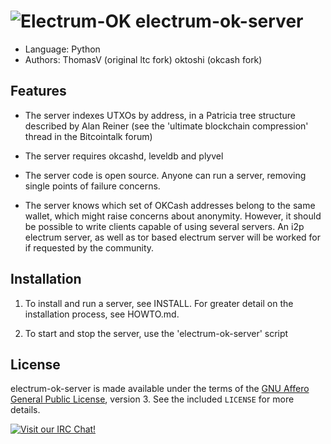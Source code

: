 ![Electrum-OK](http://i.imgur.com/rOeEycy.png)
electrum-ok-server
=========================================
  * Language: Python
  * Authors: ThomasV (original ltc fork) oktoshi (okcash fork)

Features
--------

  * The server indexes UTXOs by address, in a Patricia tree structure
    described by Alan Reiner (see the 'ultimate blockchain
    compression' thread in the Bitcointalk forum)

  * The server requires okcashd, leveldb and plyvel

  * The server code is open source. Anyone can run a server, removing
    single points of failure concerns.

  * The server knows which set of OKCash addresses belong to the same
    wallet, which might raise concerns about anonymity. However, it
    should be possible to write clients capable of using several
    servers. An i2p electrum server, as well as tor based electrum server 
    will be worked for if requested by the community.

Installation
------------

  1. To install and run a server, see INSTALL. For greater
     detail on the installation process, see HOWTO.md.

  2. To start and stop the server, use the 'electrum-ok-server' script



License
-------

electrum-ok-server is made available under the terms of the [GNU Affero General
Public License](http://www.gnu.org/licenses/agpl.html), version 3. See the 
included `LICENSE` for more details.

[![Visit our IRC Chat!](https://kiwiirc.com/buttons/irc.freenode.net/okcash.png)](https://kiwiirc.com/client/irc.freenode.net/?nick=ok|?&theme=cli#okcash)

